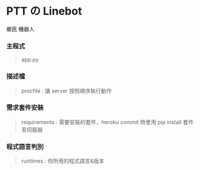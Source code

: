 # PTT の Linebot
鄉民 機器人

### 主程式
> app.py

### 描述檔
> procfile : 讓 server 按照順序執行動作

### 需求套件安裝
> requirements : 需要安裝的套件，heroku commit 時會用 pip install 套件至伺服器

### 程式語言判別
> runtimes : 你所用的程式語言&版本
